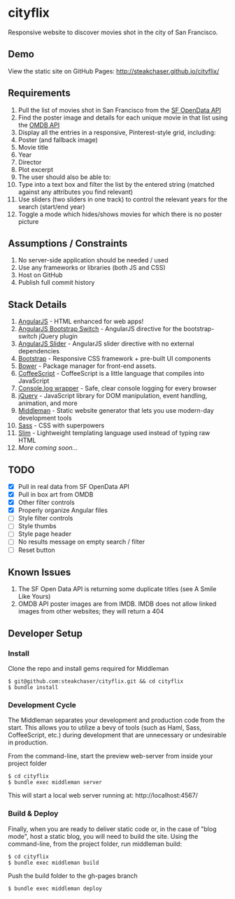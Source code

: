 # cityflix
Responsive website to discover movies shot in the city of San Francisco.

## Demo
View the static site on GitHub Pages: http://steakchaser.github.io/cityflix/

## Requirements
1. Pull the list of movies shot in San Francisco from the [SF OpenData API](https://data.sfgov.org/Culture-and-Recreation/Film-Locations-in-San-Francisco/yitu-d5am)
2. Find the poster image and details for each unique movie in that list using the [OMDB API](http://www.omdbapi.com/)
3. Display all the entries in a responsive, Pinterest-style grid, including:
  1. Poster (and fallback image)
  2. Movie title
  3. Year
  4. Director
  5. Plot excerpt
4. The user should also be able to:
  1. Type into a text box and filter the list by the entered string (matched against any attributes you find relevant)
  2. Use sliders (two sliders in one track) to control the relevant years for the search (start/end year)
  3. Toggle a mode which hides/shows movies for which there is no poster picture
  
## Assumptions / Constraints
1. No server-side application should be needed / used
2. Use any frameworks or libraries (both JS and CSS)
3. Host on GitHub
4. Publish full commit history

## Stack Details
1. [AngularJS](https://angularjs.org/) - HTML enhanced for web apps!
2. [AngularJS Bootstrap Switch](https://github.com/frapontillo/angular-bootstrap-switch) - AngularJS directive for the bootstrap-switch jQuery plugin
3. [AngularJS Slider](https://github.com/rzajac/angularjs-slider) - AngularJS slider directive with no external dependencies
4. [Bootstrap](http://getbootstrap.com/) - Responsive CSS framework + pre-built UI components
5. [Bower](http://bower.io/) - Package manager for front-end assets.
6. [CoffeeScript](http://coffeescript.org/) - CoffeeScript is a little language that compiles into JavaScript
7. [Console.log wrapper](https://github.com/patik/console.log-wrapper) - Safe, clear console logging for every browser
8. [jQuery](https://jquery.com/) - JavaScript library for DOM manipulation, event handling, animation, and more
9. [Middleman](https://middlemanapp.com/) - Static website generator that lets you use modern-day development tools
10. [Sass](http://sass-lang.com/) - CSS with superpowers
11. [Slim](http://slim-lang.com/) - Lightweight templating language used instead of typing raw HTML
12. *More coming soon...*

## TODO
- [x] Pull in real data from SF OpenData API
- [x] Pull in box art from OMDB
- [x] Other filter controls
- [x] Properly organize Angular files
- [ ] Style filter controls
- [ ] Style thumbs
- [ ] Style page header
- [ ] No results message on empty search / filter
- [ ] Reset button

## Known Issues
1. The SF Open Data API is returning some duplicate titles (see A Smile Like Yours)
2. OMDB API poster images are from IMDB.  IMDB does not allow linked images from other websites; they will return a 404

## Developer Setup
### Install
Clone the repo and install gems required for Middleman
```
$ git@github.com:steakchaser/cityflix.git && cd cityflix
$ bundle install
```

### Development Cycle
The Middleman separates your development and production code from the start. This allows you to utilize a bevy of tools 
(such as Haml, Sass, CoffeeScript, etc.) during development that are unnecessary or undesirable in production.

From the command-line, start the preview web-server from inside your project folder
```
$ cd cityflix
$ bundle exec middleman server
```
This will start a local web server running at: http://localhost:4567/

### Build & Deploy
Finally, when you are ready to deliver static code or, in the case of "blog mode", host a static blog, you will need to 
build the site. Using the command-line, from the project folder, run middleman build:
```
$ cd cityflix
$ bundle exec middleman build
```
Push the build folder to the gh-pages branch
```
$ bundle exec middleman deploy
```